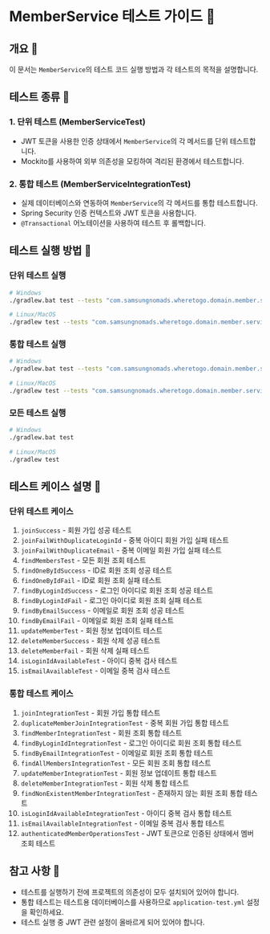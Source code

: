 # MemberService 테스트 가이드 📘

## 개요 🌟
이 문서는 `MemberService`의 테스트 코드 실행 방법과 각 테스트의 목적을 설명합니다.

## 테스트 종류 🧪

### 1. 단위 테스트 (MemberServiceTest)
- JWT 토큰을 사용한 인증 상태에서 `MemberService`의 각 메서드를 단위 테스트합니다.
- Mockito를 사용하여 외부 의존성을 모킹하여 격리된 환경에서 테스트합니다.

### 2. 통합 테스트 (MemberServiceIntegrationTest)
- 실제 데이터베이스와 연동하여 `MemberService`의 각 메서드를 통합 테스트합니다.
- Spring Security 인증 컨텍스트와 JWT 토큰을 사용합니다.
- `@Transactional` 어노테이션을 사용하여 테스트 후 롤백합니다.

## 테스트 실행 방법 🚀

### 단위 테스트 실행
```bash
# Windows
./gradlew.bat test --tests "com.samsungnomads.wheretogo.domain.member.service.MemberServiceTest"

# Linux/MacOS
./gradlew test --tests "com.samsungnomads.wheretogo.domain.member.service.MemberServiceTest"
```

### 통합 테스트 실행
```bash
# Windows
./gradlew.bat test --tests "com.samsungnomads.wheretogo.domain.member.service.MemberServiceIntegrationTest"

# Linux/MacOS
./gradlew test --tests "com.samsungnomads.wheretogo.domain.member.service.MemberServiceIntegrationTest"
```

### 모든 테스트 실행
```bash
# Windows
./gradlew.bat test

# Linux/MacOS
./gradlew test
```

## 테스트 케이스 설명 📝

### 단위 테스트 케이스
1. `joinSuccess` - 회원 가입 성공 테스트
2. `joinFailWithDuplicateLoginId` - 중복 아이디 회원 가입 실패 테스트
3. `joinFailWithDuplicateEmail` - 중복 이메일 회원 가입 실패 테스트
4. `findMembersTest` - 모든 회원 조회 테스트
5. `findOneByIdSuccess` - ID로 회원 조회 성공 테스트
6. `findOneByIdFail` - ID로 회원 조회 실패 테스트
7. `findByLoginIdSuccess` - 로그인 아이디로 회원 조회 성공 테스트
8. `findByLoginIdFail` - 로그인 아이디로 회원 조회 실패 테스트
9. `findByEmailSuccess` - 이메일로 회원 조회 성공 테스트
10. `findByEmailFail` - 이메일로 회원 조회 실패 테스트
11. `updateMemberTest` - 회원 정보 업데이트 테스트
12. `deleteMemberSuccess` - 회원 삭제 성공 테스트
13. `deleteMemberFail` - 회원 삭제 실패 테스트
14. `isLoginIdAvailableTest` - 아이디 중복 검사 테스트
15. `isEmailAvailableTest` - 이메일 중복 검사 테스트

### 통합 테스트 케이스
1. `joinIntegrationTest` - 회원 가입 통합 테스트
2. `duplicateMemberJoinIntegrationTest` - 중복 회원 가입 통합 테스트
3. `findMemberIntegrationTest` - 회원 조회 통합 테스트
4. `findByLoginIdIntegrationTest` - 로그인 아이디로 회원 조회 통합 테스트
5. `findByEmailIntegrationTest` - 이메일로 회원 조회 통합 테스트
6. `findAllMembersIntegrationTest` - 모든 회원 조회 통합 테스트
7. `updateMemberIntegrationTest` - 회원 정보 업데이트 통합 테스트
8. `deleteMemberIntegrationTest` - 회원 삭제 통합 테스트
9. `findNonExistentMemberIntegrationTest` - 존재하지 않는 회원 조회 통합 테스트
10. `isLoginIdAvailableIntegrationTest` - 아이디 중복 검사 통합 테스트
11. `isEmailAvailableIntegrationTest` - 이메일 중복 검사 통합 테스트
12. `authenticatedMemberOperationsTest` - JWT 토큰으로 인증된 상태에서 멤버 조회 테스트

## 참고 사항 📌
- 테스트를 실행하기 전에 프로젝트의 의존성이 모두 설치되어 있어야 합니다.
- 통합 테스트는 테스트용 데이터베이스를 사용하므로 `application-test.yml` 설정을 확인하세요.
- 테스트 실행 중 JWT 관련 설정이 올바르게 되어 있어야 합니다. 
